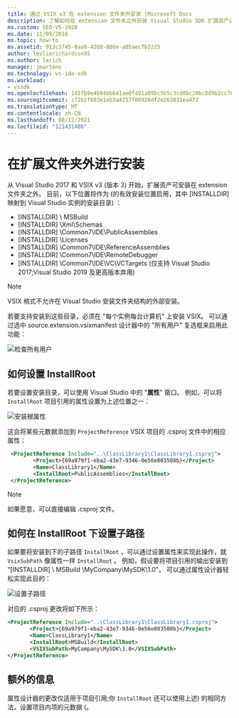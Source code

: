 ```yaml
---
title: 通过 VSIX v3 在 extension 文件夹外安装 |Microsoft Docs
description: 了解如何在 extension 文件夹之外安装 Visual Studio SDK 扩展资产以及哪些位置是有效的。
ms.custom: SEO-VS-2020
ms.date: 11/09/2016
ms.topic: how-to
ms.assetid: 913c3745-8aa9-4260-886e-a05aecfb2225
author: leslierichardson95
ms.author: lerich
manager: jmartens
ms.technology: vs-ide-sdk
ms.workload:
- vssdk
ms.openlocfilehash: 145fb9e4b94bb641ae0f491a09bc5b5c3cd0bc20bc8d9b2cc76c85e65170fa28
ms.sourcegitcommit: c72b2f603e1eb3a4157f00926df2e263831ea472
ms.translationtype: MT
ms.contentlocale: zh-CN
ms.lasthandoff: 08/12/2021
ms.locfileid: "121431486"
---
```

# <a name="install-outside-the-extensions-folder"></a>在扩展文件夹外进行安装

从 Visual Studio 2017 和 VSIX v3 (版本 3) 开始，扩展资产可安装在 extension 文件夹之外。 目前，以下位置将作为 (的有效安装位置启用，其中 [INSTALLDIR] 映射到 Visual Studio 实例的安装目录) ：

* [INSTALLDIR] \ MSBuild
* [INSTALLDIR] \Xml\Schemas
* [INSTALLDIR] \Common7\IDE\PublicAssemblies
* [INSTALLDIR] \Licenses
* [INSTALLDIR] \Common7\IDE\ReferenceAssemblies
* [INSTALLDIR] \Common7\IDE\RemoteDebugger
* [INSTALLDIR] \Common7\IDE\VC\VCTargets (仅支持 Visual Studio 2017;Visual Studio 2019 及更高版本弃用) 

> [!NOTE]
> VSIX 格式不允许在 Visual Studio 安装文件夹结构的外部安装。 

若要支持安装到这些目录，必须在 "每个实例每台计算机" 上安装 VSIX。 可以通过选中 source.extension.vsixmanifest 设计器中的 "所有用户" 复选框来启用此功能：

![检查所有用户](media/check-all-users.png)

## <a name="how-to-set-the-installroot"></a>如何设置 InstallRoot

若要设置安装目录，可以使用 Visual Studio 中的 "**属性**" 窗口。 例如，可以将 `InstallRoot` 项目引用的属性设置为上述位置之一：

![安装根属性](media/install-root-properties.png)

这会将某些元数据添加到 `ProjectReference` VSIX 项目的 .csproj 文件中的相应属性：

```xml
 <ProjectReference Include="..\ClassLibrary1\ClassLibrary1.csproj">
        <Project>{69a979f1-eba2-43e7-9346-0e56e803508b}</Project>
        <Name>ClassLibrary1</Name>
        <InstallRoot>PublicAssemblies</InstallRoot>
 </ProjectReference>
```

> [!NOTE]
> 如果愿意，可以直接编辑 .csproj 文件。

## <a name="how-to-set-a-subpath-under-the-installroot"></a>如何在 InstallRoot 下设置子路径

如果要将安装到下的子路径 `InstallRoot` ，可以通过设置属性来实现此操作，就 `VsixSubPath` 像属性一样 `InstallRoot` 。 例如，假设要将项目引用的输出安装到 "[INSTALLDIR] \ MSBuild \MyCompany\MySDK\1.0"。 可以通过属性设计器轻松实现此目的：

![设置子路径](media/set-subpath.png)

对应的 .csproj 更改将如下所示：

```xml
<ProjectReference Include="..\ClassLibrary1\ClassLibrary1.csproj">
       <Project>{69a979f1-eba2-43e7-9346-0e56e803508b}</Project>
       <Name>ClassLibrary1</Name>
       <InstallRoot>MSBuild</InstallRoot>
       <VSIXSubPath>MyCompany\MySDK\1.0</VSIXSubPath>
</ProjectReference>
```

## <a name="extra-information"></a>额外的信息

属性设计器的更改仅适用于项目引用;你 `InstallRoot` 还可以使用上述) 的相同方法，设置项目内项的元数据 (。
